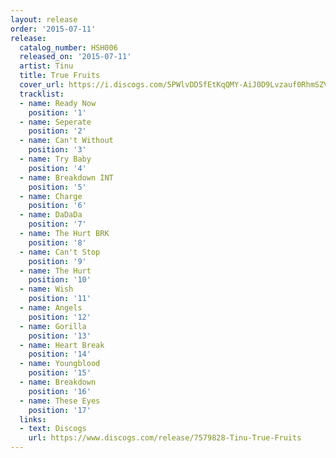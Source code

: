 ```yaml
---
layout: release
order: '2015-07-11'
release:
  catalog_number: HSH006
  released_on: '2015-07-11'
  artist: Tinu
  title: True Fruits
  cover_url: https://i.discogs.com/5PWlvDD5fEtKqQMY-AiJ0D9Lvzauf0RhmSZVfVBLRLA/rs:fit/g:sm/q:90/h:600/w:600/czM6Ly9kaXNjb2dz/LWRhdGFiYXNlLWlt/YWdlcy9SLTc1Nzk4/MjgtMTQ0NDQ2NjU0/OS04NzA4LmpwZWc.jpeg
  tracklist:
  - name: Ready Now
    position: '1'
  - name: Seperate
    position: '2'
  - name: Can't Without
    position: '3'
  - name: Try Baby
    position: '4'
  - name: Breakdown INT
    position: '5'
  - name: Charge
    position: '6'
  - name: DaDaDa
    position: '7'
  - name: The Hurt BRK
    position: '8'
  - name: Can't Stop
    position: '9'
  - name: The Hurt
    position: '10'
  - name: Wish
    position: '11'
  - name: Angels
    position: '12'
  - name: Gorilla
    position: '13'
  - name: Heart Break
    position: '14'
  - name: Youngblood
    position: '15'
  - name: Breakdown
    position: '16'
  - name: These Eyes
    position: '17'
  links:
  - text: Discogs
    url: https://www.discogs.com/release/7579828-Tinu-True-Fruits
---
```

